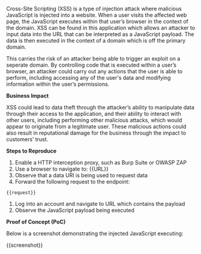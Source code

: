 Cross-Site Scripting (XSS) is a type of injection attack where malicious JavaScript is injected into a website. When a user visits the affected web page, the JavaScript executes within that user’s browser in the context of the domain. XSS can be found in this application which allows an attacker to input data into the URL that can be interpreted as a JavaScript payload. The data is then executed in the context of a domain which is off the primary domain. 

This carries the risk of an attacker being able to trigger an exploit on a seperate domain. By controlling code that is executed within a user’s browser, an attacker could carry out any actions that the user is able to perform, including accessing any of the user's data and modifying information within the user’s permissions.
  
**Business Impact**

XSS could lead to data theft through the attacker’s ability to manipulate data through their access to the application, and their ability to interact with other users, including performing other malicious attacks, which would appear to originate from a legitimate user. These malicious actions could also result in reputational damage for the business through the impact to customers’ trust.

**Steps to Reproduce**

1. Enable a HTTP interception proxy, such as Burp Suite or OWASP ZAP
1. Use a browser to navigate to: {{URL}}
1. Observe that a data URI is being used to request data
1. Forward the following request to the endpoint:

```HTTP
{{request}}
```

1. Log into an account and navigate to URL which contains the payload
1. Observe the JavaScript payload being executed

**Proof of Concept (PoC)**

Below is a screenshot demonstrating the injected JavaScript executing:

{{screenshot}}

